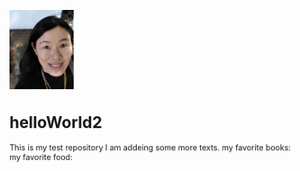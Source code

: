 ![headshot](profile2.jpg)
# helloWorld2
This is my test repository
I am addeing some more texts.
my favorite books:
my favorite food:
